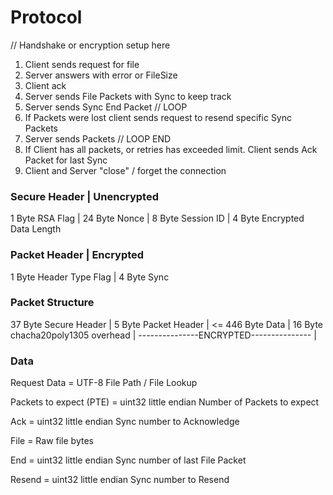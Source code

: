 # Protocol

// Handshake or encryption setup here
1. Client sends request for file
2. Server answers with error or FileSize
3. Client ack
4. Server sends File Packets with Sync to keep track
5. Server sends Sync End Packet
// LOOP
6. If Packets were lost client sends request to resend specific Sync Packets
7. Server sends Packets 
// LOOP END
8. If Client has all packets, or retries has exceeded limit. Client sends Ack Packet for last Sync
9. Client and Server "close" / forget the connection

### Secure Header | Unencrypted
1 Byte RSA Flag | 24 Byte Nonce | 8 Byte Session ID | 4 Byte Encrypted Data Length

### Packet Header | Encrypted
1 Byte Header Type Flag | 4 Byte Sync

### Packet Structure
37 Byte Secure Header | 5 Byte Packet Header | <= 446 Byte Data | 16 Byte chacha20poly1305 overhead
                      | ---------------ENCRYPTED--------------- |

### Data

Request Data = UTF-8 File Path / File Lookup

Packets to expect (PTE) = uint32 little endian Number of Packets to expect

Ack = uint32 little endian Sync number to Acknowledge

File = Raw file bytes

End = uint32 little endian Sync number of last File Packet

Resend = uint32 little endian Sync number to Resend
